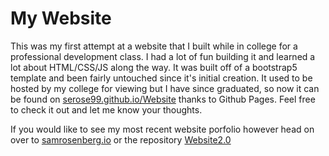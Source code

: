 # My Website

This was my first attempt at a website that I built while in college for a professional development class. I had a lot of fun building it and learned a lot about HTML/CSS/JS along the way. It was built off of a bootstrap5 template and been fairly untouched since it's initial creation. It used to be hosted by my college for viewing but I have since graduated, so now it can be found on [serose99.github.io/Website](https://serose99.github.io/Website) thanks to Github Pages. Feel free to check it out and let me know your thoughts.

If you would like to see my most recent website porfolio however head on over to [samrosenberg.io](http://samrosenberg.io) or the repository [Website2.0](https://github.com/serose99/Website2.0)
